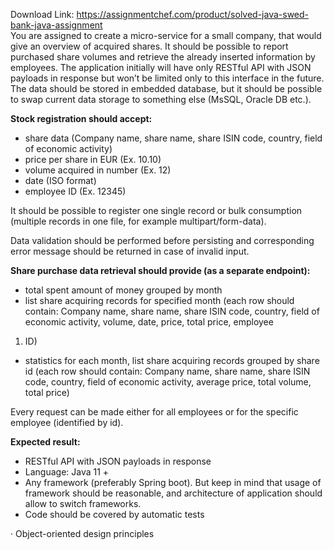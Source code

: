 Download Link: https://assignmentchef.com/product/solved-java-swed-bank-java-assignment
<br>
You are assigned to create a micro-service for a small company, that would give an overview of acquired shares. It should be possible to report purchased share volumes and retrieve the already inserted information by employees. The application initially will have only RESTful API with JSON payloads in response but won’t be limited only to this interface in the future. The data should be stored in embedded database, but it should be possible to swap current data storage to something else (MsSQL, Oracle DB etc.).

<strong>Stock registration should accept:</strong>

<ul>

 <li>share data (Company name, share name, share ISIN code, country, field of economic activity)</li>

 <li>price per share in EUR (Ex. 10.10)</li>

 <li>volume acquired in number (Ex. 12)</li>

 <li>date (ISO format)</li>

 <li>employee ID (Ex. 12345)</li>

</ul>

It should be possible to register one single record or bulk consumption (multiple records in one file, for example multipart/form-data).

Data validation should be performed before persisting and corresponding error message should be returned in case of invalid input.

<strong>Share purchase data retrieval should provide (as a separate endpoint):</strong>

<ul>

 <li>total spent amount of money grouped by month</li>

 <li>list share acquiring records for specified month (each row should contain: Company name, share name, share ISIN code, country, field of economic activity, volume, date, price, total price, employee</li>

</ul>

<ol>

 <li>ID)</li>

</ol>

<ul>

 <li>statistics for each month, list share acquiring records grouped by share id (each row should contain: Company name, share name, share ISIN code, country, field of economic activity, average price, total volume, total price)</li>

</ul>

Every request can be made either for all employees or for the specific employee (identified by id).

<strong>Expected result:</strong>

<ul>

 <li>RESTful API with JSON payloads in response</li>

 <li>Language: Java 11 +</li>

 <li>Any framework (preferably Spring boot). But keep in mind that usage of framework should be reasonable, and architecture of application should allow to switch frameworks.</li>

 <li>Code should be covered by automatic tests</li>

</ul>

· Object-oriented design principles